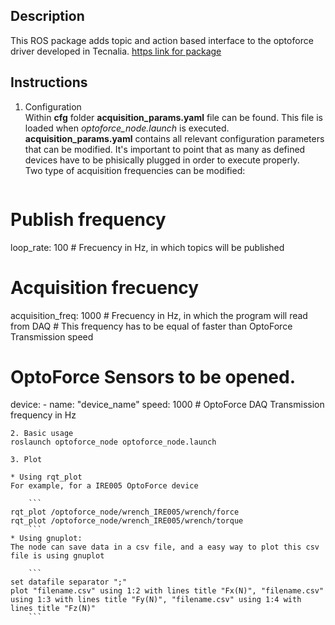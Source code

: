 ## Description

This ROS package adds topic and action based interface to the optoforce driver developed in Tecnalia.
[https link for package](https://github.com/tecnalia-medical-robotics/optoforce.git)


## Instructions

1. Configuration    
Within **cfg** folder **acquisition_params.yaml** file can be found. This file is loaded when *optoforce_node.launch* is executed.    
**acquisition_params.yaml** contains all relevant configuration parameters that can be modified.
It's important to point that as many as defined devices have to be phisically plugged in order to execute properly.    
Two type of acquisition frequencies can be modified:

    ```
# Publish frequency
loop_rate: 100 # Frecuency in Hz, in which topics will be published

# Acquisition frecuency
acquisition_freq: 1000    # Frecuency in Hz, in which the program will read from DAQ
                          # This frequency has to be equal of faster than OptoForce Transmission speed

# OptoForce Sensors to be opened.
device:
	- name: "device_name"
      speed: 1000           # OptoForce DAQ Transmission frequency in Hz
```    
2. Basic usage    
roslaunch optoforce_node optoforce_node.launch

3. Plot

* Using rqt_plot    
For example, for a IRE005 OptoForce device

    ```
rqt_plot /optoforce_node/wrench_IRE005/wrench/force
rqt_plot /optoforce_node/wrench_IRE005/wrench/torque
    ```
* Using gnuplot:    
The node can save data in a csv file, and a easy way to plot this csv file is using gnuplot

    ```
set datafile separator ";" 
plot "filename.csv" using 1:2 with lines title "Fx(N)", "filename.csv" using 1:3 with lines title "Fy(N)", "filename.csv" using 1:4 with lines title "Fz(N)"
    ```